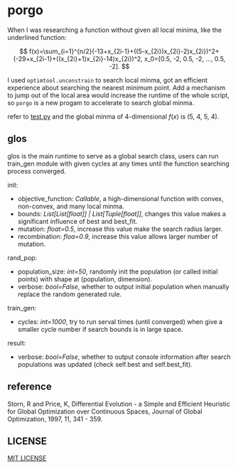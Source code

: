 # porgo

When I was researching a function without given all local minima, like the underlined function:

$$
f(x)=\sum_{i=1}^{n/2}(-13+x_{2i-1}+((5-x_{2i})x_{2i}-2)x_{2i})^2+(-29+x_{2i-1}+((x_{2i}+1)x_{2i}-14)x_{2i})^2, x_0=[0.5, -2, 0.5, -2, ..., 0.5, -2].
$$

I used `optimtool.unconstrain` to search local minma, got an efficient experience about searching the nearest minimum point. Add a mechanism to jump out of the local area would increase the runtime of the whole script, so `porgo` is a new progam to accelerate to search global minma.

refer to [test.py](./test.py) and the global minma of 4-dimensional $f(x)$ is (5, 4, 5, 4).

## glos

glos is the main runtime to serve as a global search class, users can run train_gen module with given cycles at any times until the function searching process converged.

init:
- objective_function: *Callable*, a high-dimensional function with convex, non-convex, and many local minma.
- bounds: *List[List[float]] | List[Tuple[float]]*, changes this value makes a significant influence of best and best_fit.
- mutation: *float=0.5*, increase this value make the search radius larger.
- recombination: *floa=0.9*, increase this value allows larger number of mutation.

rand_pop:
- population_size: *int=50*, randomly init the population (or called initial points) with shape at (population, dimension).
- verbose: *bool=False*, whether to output initial population when manually replace the random generated rule.

train_gen:
- cycles: *int=1000*, try to run serval times (until converged) when give a smaller cycle number if search bounds is in large space.

result:
- verbose: *bool=False*, whether to output console information after search populations was updated (check self.best and self.best_fit).

## reference

Storn, R and Price, K, Differential Evolution - a Simple and Efficient Heuristic for Global Optimization over Continuous Spaces, Journal of Global Optimization, 1997, 11, 341 - 359.

## LICENSE

[MIT LICENSE](./LICENSE)